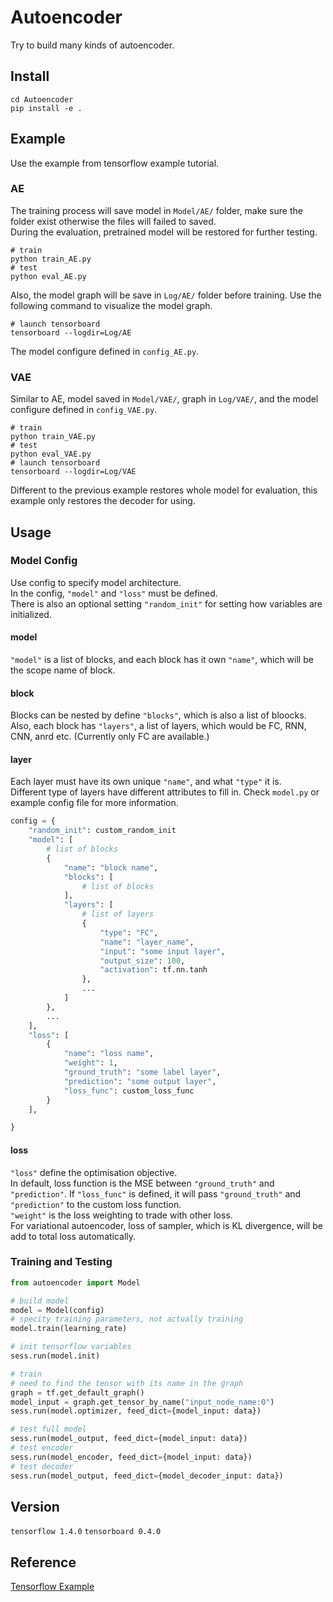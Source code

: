# Autoencoder

Try to build many kinds of autoencoder.

## Install

```
cd Autoencoder
pip install -e .
```

## Example

Use the example from tensorflow example tutorial.

### AE

The training process will save model in `Model/AE/` folder,
make sure the folder exist otherwise the files will failed to saved.<br>
During the evaluation, pretrained model will be restored for further testing.<br>

```
# train
python train_AE.py
# test
python eval_AE.py
```

Also, the model graph will be save in `Log/AE/` folder before training. Use the following command to visualize the model graph.

```
# launch tensorboard
tensorboard --logdir=Log/AE
```

The model configure defined in `config_AE.py`.

### VAE

Similar to AE, model saved in `Model/VAE/`, graph in `Log/VAE/`, and the model configure defined in `config_VAE.py`.

```
# train
python train_VAE.py
# test
python eval_VAE.py
# launch tensorboard
tensorboard --logdir=Log/VAE
```

Different to the previous example restores whole model for evaluation, this example only restores the decoder for using.<br>

## Usage

### Model Config

Use config to specify model architecture.<br>
In the config, `"model"` and `"loss"` must be defined.<br>
There is also an optional setting `"random_init"` for setting how variables are initialized.<br>

#### model

`"model"` is a list of blocks, and each block has it own `"name"`, which will be the scope name of block.<br>

#### block

Blocks can be nested by define `"blocks"`, which is also a list of bloocks.<br>
Also, each block has `"layers"`, a list of layers, which would be FC, RNN, CNN, anrd etc. (Currently only FC are available.)<br>

#### layer

Each layer must have its own unique `"name"`, and what `"type"` it is.<br>
Different type of layers have different attributes to fill in. Check `model.py` or example config file for more information.

```python
config = {
    "random_init": custom_random_init
    "model": [
        # list of blocks
        {
            "name": "block name",
            "blocks": [
                # list of blocks
            ],
            "layers": [
                # list of layers
                {
                    "type": "FC",
                    "name": "layer_name",
                    "input": "some input layer",
                    "output_size": 100,
                    "activation": tf.nn.tanh
                },
                ...
            ]
        },
        ...
    ],
    "loss": [
        {
            "name": "loss name",
            "weight": 1,
            "ground_truth": "some label layer",
            "prediction": "some output layer",
            "loss_func": custom_loss_func
        }
    ],

}
```

#### loss

`"loss"` define the optimisation objective.<br>
In default, loss function is the MSE between `"ground_truth"` and `"prediction"`. If `"loss_func"` is defined, it will pass `"ground_truth"` and `"prediction"` to the custom loss function.<br>
`"weight"` is the loss weighting to trade with other loss.<br>
For variational autoencoder, loss of sampler, which is KL divergence, will be add to total loss automatically.

### Training and Testing

```python
from autoencoder import Model

# build model
model = Model(config)
# specity training parameters, not actually training
model.train(learning_rate)

# init tensorflow variables
sess.run(model.init)

# train
# need to find the tensor with its name in the graph
graph = tf.get_default_graph()
model_input = graph.get_tensor_by_name("input_node_name:0")
sess.run(model.optimizer, feed_dict={model_input: data})

# test full model
sess.run(model_output, feed_dict={model_input: data})
# test encoder
sess.run(model_encoder, feed_dict={model_input: data})
# test decoder
sess.run(model_output, feed_dict={model_decoder_input: data})
```

## Version

`tensorflow 1.4.0`
`tensorboard 0.4.0`

## Reference

[Tensorflow Example](https://github.com/aymericdamien/TensorFlow-Examples)

